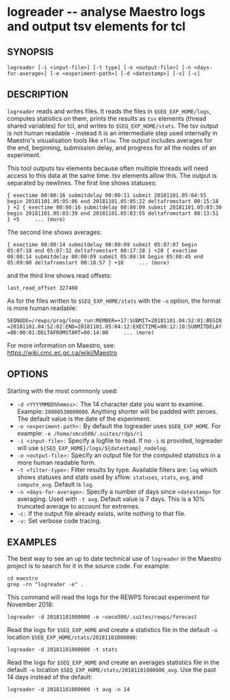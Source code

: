 logreader -- analyse Maestro logs and output tsv elements for tcl
=============================================

## SYNOPSIS

`logreader [-i <input-file>] [-t type] [-o <output-file>] [-n <days-for-average>] [-e <experiment-path>] [-d <datestamp>] [-v] [-c]`

## DESCRIPTION

`logreader` reads and writes files. It reads the files in `$SEQ_EXP_HOME/logs`, computes statistics on them, prints the results as `tsv` elements (thread shared variables) for tcl, and writes to `$SEQ_EXP_HOME/stats`. The tsv output is not human readable - instead it is an intermediate step used internally in Maestro's visualisation tools like `xflow`. The output includes averages for the end, beginning, submission delay, and progress for all the nodes of an experiment.

This tool outputs tsv elements because often multiple threads will need access to this data at the same time. tsv elements allow this. The output is separated by newlines. The first line shows statuses: 

`{ exectime 00:00:16 submitdelay 00:00:11 submit 20181101.05:04:55 begin 20181101.05:05:06 end 20181101.05:05:22 deltafromstart 00:15:18 } +2 { exectime 00:00:16 submitdelay 00:00:09 submit 20181101.05:03:30 begin 20181101.05:03:39 end 20181101.05:03:55 deltafromstart 00:13:51 } +5     ... (more)`

The second line shows averages:

`{ exectime 00:00:14 submitdelay 00:00:09 submit 05:07:07 begin 05:07:18 end 05:07:32 deltafromstart 00:17:28 } +20 { exectime 00:00:14 submitdelay 00:00:09 submit 05:08:34 begin 05:08:45 end 05:09:00 deltafromstart 00:18:57 } +18     ... (more)`

and the third line shows read offsets:

`last_read_offset 327498`

As for the files written to `$SEQ_EXP_HOME/stats` with the `-o` option, the format is more human readable:

`SEQNODE=/rewps/prog/loop_run:MEMBER=+17:SUBMIT=20181101.04:52:01:BEGIN=20181101.04:52:02:END=20181101.05:04:12:EXECTIME=00:12:10:SUBMITDELAY=00:00:01:DELTAFROMSTART=00:14:08     ... (more)`

For more information on Maestro, see: https://wiki.cmc.ec.gc.ca/wiki/Maestro

## OPTIONS

Starting with the most commonly used:

* `-d <YYYYMMDDhhmmss>:` The 14 character date you want to examine. Example: `20080530000000`. Anything shorter will be padded with zeroes. The default value is the date of the experiment.
* `-e <experiment-path>:` By default the logreader uses `$SEQ_EXP_HOME`. For example: `-e /home/smco500/.suites/rdps/r1`
* `-i <input-file>:` Specify a logfile to read. If no `-i` is provided, logreader will use `${SEQ_EXP_HOME}/logs/${datestamp}_nodelog`.
* `-o <output-file>:` Specify an output file for the computed statistics in a more human readable form.
* `-t <filter-type>:` Filter results by type. Available filters are: `log` which shows statuses and stats used by xflow. `statuses`, `stats`, `avg`, and `compute_avg`. Default is `log`.
* `-n <days-for-average>:` Specify a number of days since `<datestamp>` for averaging. Used with `-t avg`. Default value is 7 days. This is a 10% truncated average to account for extremes.
* `-c:` If the output file already exists, write nothing to that file.    
* `-v:` Set verbose code tracing.

## EXAMPLES

The best way to see an up to date technical use of `logreader` in the Maestro project is to search for it in the source code. For example:

```
cd maestro
grep -rn "logreader -e" .
```

This command will read the logs for the REWPS forecast experiment for November 2018:

```
logreader -d 20181101000000 -e ~smco500/.suites/rewps/forecast
```

Read the logs for `$SEQ_EXP_HOME` and create a statistics file in the default `-o` location `$SEQ_EXP_HOME/stats/20181101000000`:
        
```
logreader -d 20181101000000 -t stats
```

Read the logs for `$SEQ_EXP_HOME` and create an averages statistics file in the default `-o` location `$SEQ_EXP_HOME/stats/20181101000000_avg`. Use the past 14 days instead of the default:
        
```
logreader -d 20181101000000 -t avg -n 14
```
